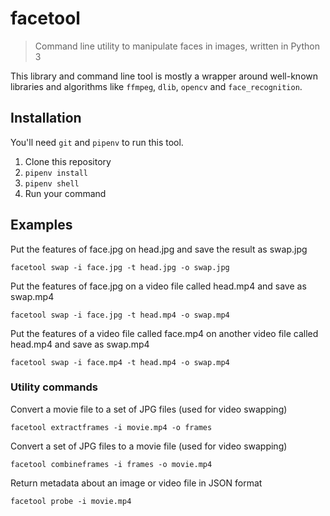 # facetool
> Command line utility to manipulate faces in images, written in Python 3

This library and command line tool is mostly a wrapper around well-known libraries and algorithms like `ffmpeg`, `dlib`, `opencv` and `face_recognition`.

## Installation

You'll need `git` and `pipenv` to run this tool.

1. Clone this repository
2. `pipenv install`
3. `pipenv shell`
4. Run your command

## Examples

Put the features of face.jpg on head.jpg and save the result as swap.jpg

    facetool swap -i face.jpg -t head.jpg -o swap.jpg

Put the features of face.jpg on a video file called head.mp4 and save as swap.mp4

    facetool swap -i face.jpg -t head.mp4 -o swap.mp4

Put the features of a video file called face.mp4 on another video file called head.mp4 and save as swap.mp4

    facetool swap -i face.mp4 -t head.mp4 -o swap.mp4

### Utility commands
Convert a movie file to a set of JPG files (used for video swapping)

    facetool extractframes -i movie.mp4 -o frames

Convert a set of JPG files to a movie file (used for video swapping)

    facetool combineframes -i frames -o movie.mp4

Return metadata about an image or video file in JSON format

    facetool probe -i movie.mp4
